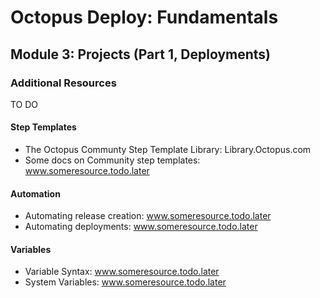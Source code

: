 # Octopus Deploy: Fundamentals
## Module 3: Projects (Part 1, Deployments)
### Additional Resources

TO DO

#### Step Templates

- The Octopus Communty Step Template Library: Library.Octopus.com
- Some docs on Community step templates: www.someresource.todo.later

#### Automation

- Automating release creation: www.someresource.todo.later
- Automating deployments: www.someresource.todo.later

#### Variables

- Variable Syntax: www.someresource.todo.later
- System Variables: www.someresource.todo.later